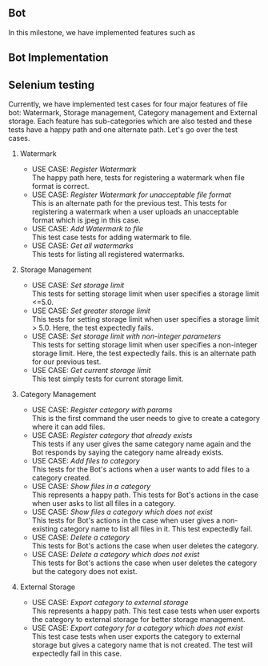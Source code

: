 ## Bot
In this milestone, we have implemented features such as

## Bot Implementation

## Selenium testing

Currently, we have implemented test cases for four major features of file bot: Watermark, Storage management, Category management and External storage. Each feature has sub-categories which are also tested and these tests have a happy path and one alternate path. Let's go over the test cases.

1. Watermark
    - USE CASE: *Register Watermark*<br>
        The happy path here, tests for registering a watermark when file format is correct.
    - USE CASE: *Register Watermark for unacceptable file format*   
    This is an alternate path for the previous test. This tests for registering a watermark when a user uploads an unacceptable format which is jpeg
        in this case.<br>
    - USE CASE: *Add Watermark to file*<br>
        This test case tests for adding watermark to file.<br>
    - USE CASE: *Get all watermarks*<br>
        This tests for listing all registered watermarks.

2. Storage Management <br>
    - USE CASE: *Set storage limit*<br>
    This tests for setting storage limit when user specifies a storage limit <=5.0. 
    - USE CASE: *Set greater storage limit*<br>
    This tests for setting storage limit when user specifies a storage limit > 5.0. Here, the test expectedly fails.
    - USE CASE: *Set storage limit with non-integer parameters*<br>
    This tests for setting storage limit when user specifies a non-integer storage limit. Here, the test expectedly fails. this is an alternate path for our previous test.
    - USE CASE: *Get current storage limit*<br>
    This test simply tests for current storage limit.

3. Category Management <br>
    - USE CASE: *Register category with params*<br>
    This is the first command the user needs to give to create a category where it can add files. 
    - USE CASE: *Register category that already exists*<br>
    This tests if any user gives the same category name again and the Bot responds by saying the category name already exists.
    - USE CASE: *Add files to category*<br>
    This tests for the Bot's actions when a user wants to add files to a category created.  
     - USE CASE: *Show files in a category*<br>
    This represents a happy path. This tests for Bot's actions in the case when user asks to list all files in a category. 
     - USE CASE: *Show files a category which does not exist*<br>
    This tests for Bot's actions in the case when user gives a non-existing category name to list all files in it. This test expectedly fail.  
    - USE CASE: *Delete a category*<br>
    This tests for Bot's actions the case when user deletes the category.
    - USE CASE: *Delete a category which does not exist*<br>
    This tests for Bot's actions the case when user deletes the category but the category does not exist.

4. External Storage<br>
    - USE CASE: *Export category to external storage*<br>
    This represents a happy path. This test case tests when user exports the category to external storage for better storage management. 
    - USE CASE: *Export category for a category which does not exist*<br>
    This test case tests when user exports the category to external storage but gives a category name that is not created. The test will expectedly fail in this case.
    
  
    
